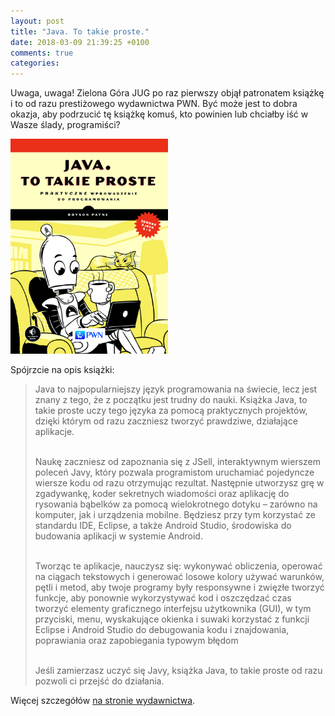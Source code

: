 ```yaml
---
layout: post
title: "Java. To takie proste."
date: 2018-03-09 21:39:25 +0100
comments: true
categories: 
---
```


Uwaga, uwaga! Zielona Góra JUG po raz pierwszy objął patronatem książkę i to od razu prestiżowego wydawnictwa PWN. Być może jest to dobra okazja, aby podrzucić tę książkę komuś, kto powinien lub chciałby iść w 
Wasze ślady, programiści? 

<a href="http://bit.ly/2DUIgmt" target="_blank">
<img class="center" src="/images/ksiazka.jpg" style="width: 50%">
</a>

Spójrzcie na opis książki:


<blockquote>
<p>
Java to najpopularniejszy język programowania na świecie, lecz jest znany z tego, że z początku jest trudny do nauki. Książka Java, to takie proste uczy tego języka za pomocą praktycznych projektów, dzięki którym od razu zaczniesz tworzyć prawdziwe, działające aplikacje.
<br><br>
<p>
Naukę zaczniesz od zapoznania się z JSell, interaktywnym wierszem poleceń Javy, który pozwala programistom uruchamiać pojedyncze wiersze kodu od razu otrzymując rezultat. 
Następnie utworzysz grę w zgadywankę, koder sekretnych wiadomości oraz aplikację do rysowania bąbelków za pomocą wielokrotnego dotyku – zarówno na komputer, jak i urządzenia mobilne. Będziesz przy tym korzystać ze standardu IDE, Eclipse, a także Android Studio, środowiska do budowania aplikacji w systemie Android.
<br><br>
<p>
Tworząc te aplikacje, nauczysz się:
wykonywać obliczenia, operować na ciągach tekstowych i generować losowe kolory
używać warunków, pętli i metod, aby twoje programy były responsywne i zwięzłe
tworzyć funkcje, aby ponownie wykorzystywać kod i oszczędzać czas
tworzyć elementy graficznego interfejsu użytkownika (GUI), w tym przyciski, menu, wyskakujące okienka i suwaki  
korzystać z funkcji Eclipse i Android Studio do debugowania kodu i znajdowania, poprawiania oraz zapobiegania typowym błędom
<br><br><p>
Jeśli zamierzasz uczyć się Javy, książka Java, to takie proste od razu pozwoli ci przejść do działania.

</blockquote>

Więcej szczegółów <a href="http://bit.ly/2DUIgmt" target="_blank">na stronie wydawnictwa</a>.



